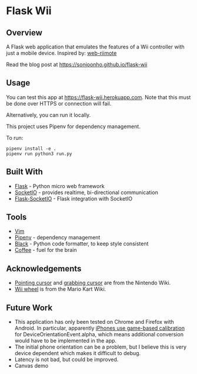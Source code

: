 # Flask Wii

## Overview

A Flask web application that emulates the features of a Wii controller with just a mobile device. Inspired by: [web-riimote](https://github.com/konaraddio/web-riimote)

Read the blog post at <https://sonjoonho.github.io/flask-wii>

## Usage

You can test this app at <https://flask-wii.herokuapp.com>. Note that this must be done over HTTPS or connection will fail.

Alternatively, you can run it locally.

This project uses Pipenv for dependency management.

To run:

```
pipenv install -e .
pipenv run python3 run.py
```

## Built With

- [Flask](https://github.com/pallets/flask) - Python micro web framework
- [SocketIO](https://socket.io/) - provides realtime, bi-directional communication
- [Flask-SocketIO](https://github.com/miguelgrinberg/Flask-SocketIO) - Flask integration with SocketIO

## Tools
- [Vim](https://www.vim.org/)
- [Pipenv](https://github.com/pypa/pipenv) - dependency management
- [Black](https://github.com/ambv/black) - Python code formatter, to keep style consistent
- [Coffee](https://en.wikipedia.org/wiki/Coffee) - fuel for the brain

## Acknowledgements

- [Pointing cursor](http://nintendo.wikia.com/wiki/File:Cursor_-_Pointing.svg) and [grabbing cursor](http://nintendo.wikia.com/wiki/File:Cursor_-_Grabbing.svg) are from the Nintendo Wiki.
- [Wii wheel](http://mariokartwii.wikia.com/wiki/Wii_Remote) is from the Mario Kart Wiki.

## Future Work 

- This application has only been tested on Chrome and Firefox with Android. In particular, apparently [iPhones use game-based calibration](https://www.w3.org/2008/geolocation/wiki/images/e/e0/Device_Orientation_%27alpha%27_Calibration-_Implementation_Status_and_Challenges.pdf) for DeviceOrientationEvent.alpha, which means additional conversion would have to be implemented in the app.
- The initial phone orientation can be a problem, but I believe this is very device dependent which makes it difficult to debug.
- Latency is not bad, but could be improved.
- Canvas demo




